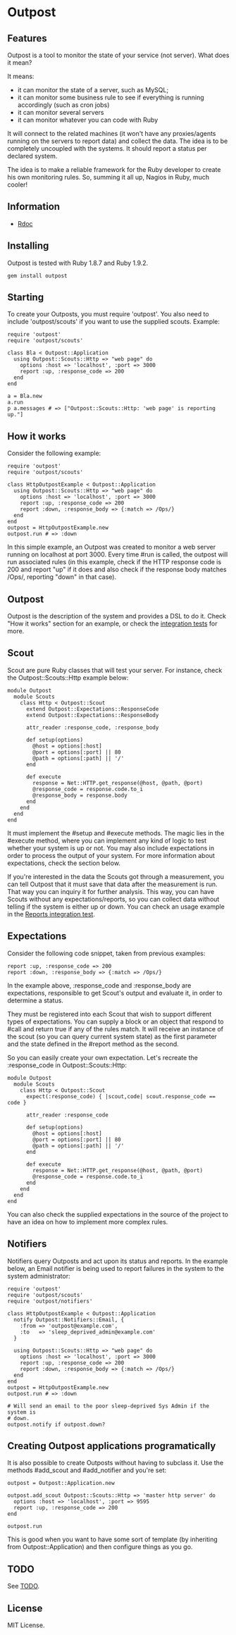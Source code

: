 # Outpost

## Features

Outpost is a tool to monitor the state of your service (not server). What does it mean?

It means:

* it can monitor the state of a server, such as MySQL;
* it can monitor some business rule to see if everything is running accordingly (such as cron jobs)
* it can monitor several servers
* it can monitor whatever you can code with Ruby

It will connect to the related machines (it won't have any proxies/agents running on the servers to
report data) and collect the data. The idea is to be completely uncoupled with the systems.
It should report a status per declared system.

The idea is to make a reliable framework for the Ruby developer to create his own monitoring rules.
So, summing it all up, Nagios in Ruby, much cooler!

## Information

* [Rdoc](http://rdoc.info/github/vinibaggio/outpost/master/frames)

## Installing

Outpost is tested with Ruby 1.8.7 and Ruby 1.9.2.

    gem install outpost

## Starting

To create your Outposts, you must require 'outpost'. You also need to include
'outpost/scouts' if you want to use the supplied scouts. Example:

    require 'outpost'
    require 'outpost/scouts'

    class Bla < Outpost::Application
      using Outpost::Scouts::Http => "web page" do
        options :host => 'localhost', :port => 3000
        report :up, :response_code => 200
      end
    end

    a = Bla.new
    a.run
    p a.messages # => ["Outpost::Scouts::Http: 'web page' is reporting up."]


## How it works

Consider the following example:

    require 'outpost'
    require 'outpost/scouts'

    class HttpOutpostExample < Outpost::Application
      using Outpost::Scouts::Http => "web page" do
        options :host => 'localhost', :port => 3000
        report :up, :response_code => 200
        report :down, :response_body => {:match => /Ops/}
      end
    end
    outpost = HttpOutpostExample.new
    outpost.run # => :down

In this simple example, an Outpost was created to monitor a web server running
on localhost at port 3000. Every time #run is called, the outpost will
run associated rules (in this example, check if the HTTP response code is 200
and report "up" if it does and also check if the response body matches /Ops/,
reporting "down" in that case).

## Outpost

Outpost is the description of the system and provides a DSL to do it.
Check "How it works" section for an example, or check the [integration tests](https://github.com/vinibaggio/outpost/blob/master/test/integration/basic_application_test.rb)
for more.

## Scout

Scout are pure Ruby classes that will test your server. For instance, check the
Outpost::Scouts::Http example below:

    module Outpost
      module Scouts
        class Http < Outpost::Scout
          extend Outpost::Expectations::ResponseCode
          extend Outpost::Expectations::ResponseBody

          attr_reader :response_code, :response_body

          def setup(options)
            @host = options[:host]
            @port = options[:port] || 80
            @path = options[:path] || '/'
          end

          def execute
            response = Net::HTTP.get_response(@host, @path, @port)
            @response_code = response.code.to_i
            @response_body = response.body
          end
        end
      end
    end

It must implement the #setup and #execute methods. The magic lies in the #execute
method, where you can implement any kind of logic to test whether your system is up
or not. You may also include expectations in order to process the output of your system.
For more information about expectations, check the section below.

If you're interested in the data the Scouts got through a measurement, you can
tell Outpost that it must save that data after the measurement is run. That way
you can inquiry it for further analysis. This way, you can have Scouts without
any expectations/reports, so you can collect data without telling if the system
is either up or down. You can check an usage example in the [Reports
integration
test](https://github.com/vinibaggio/outpost/blob/master/test/integration/reporting_test.rb).

## Expectations

Consider the following code snippet, taken from previous examples:

    report :up, :response_code => 200
    report :down, :response_body => {:match => /Ops/}

In the example above, :response\_code and :response\_body are expectations, responsible
to get Scout's output and evaluate it, in order to determine a status.

They must be registered into each Scout that wish to support different types
of expectations. You can supply a block or an object that respond to #call
and return true if any of the rules match. It will receive an instance
of the scout (so you can query current system state) as the first parameter
and the state defined in the #report method as the second.

So you can easily create your own expectation. Let's recreate the :response\_code in
 Outpost::Scouts::Http:

    module Outpost
      module Scouts
        class Http < Outpost::Scout
          expect(:response_code) { |scout,code| scout.response_code == code }

          attr_reader :response_code

          def setup(options)
            @host = options[:host]
            @port = options[:port] || 80
            @path = options[:path] || '/'
          end

          def execute
            response = Net::HTTP.get_response(@host, @path, @port)
            @response_code = response.code.to_i
          end
        end
      end
    end

You can also check the supplied expectations in the source of the project to have
an idea on how to implement more complex rules.

## Notifiers

Notifiers query Outposts and act upon its status and reports. In the example
below, an Email notifier is being used to report failures in the system to the
system administrator:

    require 'outpost'
    require 'outpost/scouts'
    require 'outpost/notifiers'

    class HttpOutpostExample < Outpost::Application
      notify Outpost::Notifiers::Email, {
        :from => 'outpost@example.com',
        :to   => 'sleep_deprived_admin@example.com'
      }

      using Outpost::Scouts::Http => "web page" do
        options :host => 'localhost', :port => 3000
        report :up, :response_code => 200
        report :down, :response_body => {:match => /Ops/}
      end
    end
    outpost = HttpOutpostExample.new
    outpost.run # => :down

    # Will send an email to the poor sleep-deprived Sys Admin if the system is
    # down.
    outpost.notify if outpost.down?

## Creating Outpost applications programatically

It is also possible to create Outposts without having to subclass it. Use the
methods #add_scout and #add_notifier and you're set:

    outpost = Outpost::Application.new

    outpost.add_scout Outpost::Scouts::Http => 'master http server' do
      options :host => 'localhost', :port => 9595
      report :up, :response_code => 200
    end

    outpost.run

This is good when you want to have some sort of template (by inheriting from
Outpost::Application) and then configure things as you go.

## TODO

See [TODO](https://github.com/vinibaggio/outpost/blob/master/TODO.md).

## License

MIT License.
